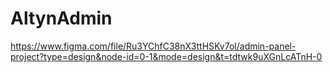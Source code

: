 # AltynAdmin

https://www.figma.com/file/Ru3YChfC38nX3ttHSKv7ol/admin-panel-project?type=design&node-id=0-1&mode=design&t=tdtwk9uXGnLcATnH-0

